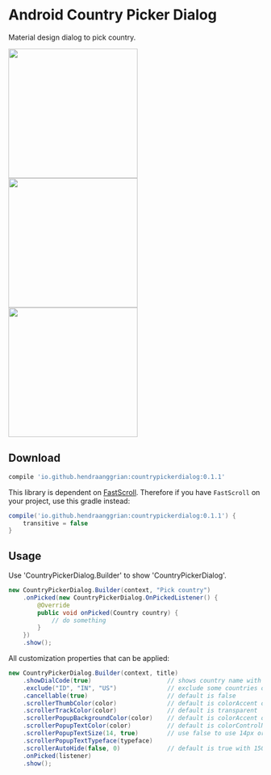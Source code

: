 Android Country Picker Dialog
=============================

Material design dialog to pick country.

<img width="256" src="https://raw.githubusercontent.com/hendraanggrian/countrypickerdialog/master/screenshot/simple.png">
<img width="256" src="https://raw.githubusercontent.com/hendraanggrian/countrypickerdialog/master/screenshot/showingcountrycode.png">
<img width="256" src="https://raw.githubusercontent.com/hendraanggrian/countrypickerdialog/master/screenshot/customizedscroller.png">


Download
--------

```gradle
compile 'io.github.hendraanggrian:countrypickerdialog:0.1.1'
```

This library is dependent on [FastScroll](https://github.com/FutureMind/recycler-fast-scroll).
Therefore if you have `FastScroll` on your project, use this gradle instead:

```gradle
compile('io.github.hendraanggrian:countrypickerdialog:0.1.1') {
    transitive = false
}
```


Usage
-----

Use 'CountryPickerDialog.Builder' to show 'CountryPickerDialog'.

```java
new CountryPickerDialog.Builder(context, "Pick country")
    .onPicked(new CountryPickerDialog.OnPickedListener() {
        @Override
        public void onPicked(Country country) {
            // do something
        }
    })
    .show();
```

All customization properties that can be applied:

```java
new CountryPickerDialog.Builder(context, title)
    .showDialCode(true)                     // shows country name with dial code, default is false
    .exclude("ID", "IN", "US")              // exclude some countries on the list
    .cancellable(true)                      // default is false
    .scrollerThumbColor(color)              // default is colorAccent of your theme
    .scrollerTrackColor(color)              // default is transparent 
    .scrollerPopupBackgroundColor(color)    // default is colorAccent of your theme
    .scrollerPopupTextColor(color)          // default is colorControlNormal of your theme 
    .scrollerPopupTextSize(14, true)        // use false to use 14px or true to use 14dp
    .scrollerPopupTextTypeface(typeface)
    .scrollerAutoHide(false, 0)             // default is true with 1500ms delay
    .onPicked(listener)
    .show();
```
